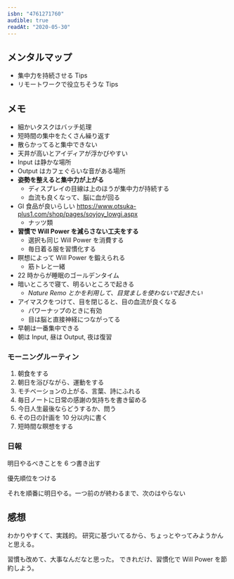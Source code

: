 ```yaml
---
isbn: "4761271760"
audible: true
readAt: "2020-05-30"
---
```


## メンタルマップ

- 集中力を持続させる Tips
- リモートワークで役立ちそうな Tips

## メモ

- 細かいタスクはバッチ処理
- 短時間の集中をたくさん繰り返す
- 散らかってると集中できない
- 天井が高いとアイディアが浮かびやすい
- Input は静かな場所
- Output はカフェぐらいな音がある場所
- **姿勢を整えると集中力が上がる**
  - ディスプレイの目線は上のほうが集中力が持続する
  - 血流も良くなって、脳に血が回る
- GI 食品が良いらしい https://www.otsuka-plus1.com/shop/pages/soyjoy_lowgi.aspx
  - ナッツ類
- **習慣で Will Power を減らさない工夫をする**
  - 選択も同じ Will Power を消費する
  - 毎日着る服を習慣化する
- 瞑想によって Will Power を鍛えられる
  - 筋トレと一緒
- 22 時からが睡眠のゴールデンタイム
- 暗いところで寝て、明るいところで起きる
  - _Nature Remo とかを利用して、目覚ましを使わないで起きたい_
- アイマスクをつけて、目を閉じると、目の血流が良くなる
  - パワーナップのときに有効
  - 目は脳と直接神経につながってる
- 早朝は一番集中できる
- 朝は Input, 昼は Output, 夜は復習

### モーニングルーティン

1. 朝食をする
2. 朝日を浴びながら、運動をする
3. モチベーションの上がる、言葉、詩にふれる
4. 毎日ノートに日常の感謝の気持ちを書き留める
5. 今日人生最後ならどうするか、問う
6. その日の計画を 10 分以内に書く
7. 短時間な瞑想をする

### 日報

明日やるべきことを 6 つ書き出す

優先順位をつける

それを順番に明日やる。一つ前のが終わるまで、次のはやらない

## 感想

わかりやすくて、実践的。
研究に基づいてるから、ちょっとやってみようかんと思える。

習慣も改めて、大事なんだなと思った。
できれだけ、習慣化で Will Power を節約しよう。

